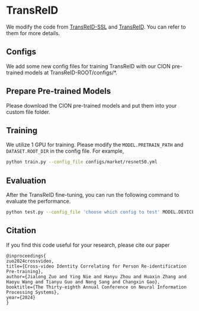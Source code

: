 # TransReID
We modify the code from [TransReID-SSL](https://github.com/damo-cv/TransReID-SSL) and [TransReID](https://github.com/damo-cv/TransReID). You can refer to them for more details.

## Configs
We add some new config files for training TransReID with our CION pre-trained models at TransReID-ROOT/configs/*.

## Prepare Pre-trained Models 
Please download the CION pre-trained models  and put them into your custom file folder.

## Training

We utilize 1  GPU for training. Please modify the `MODEL.PRETRAIN_PATH` and `DATASET.ROOT_DIR` in the config file. For example,

```bash
python train.py --config_file configs/market/resnet50.yml
```

## Evaluation

After the TransReID fine-tuning, you can run the following command to evaluate the performance.

```bash
python test.py --config_file 'choose which config to test' MODEL.DEVICE_ID "('your device id')" TEST.WEIGHT "('your path of trained checkpoints')"
```

## Citation

If you find this code useful for your research, please cite our paper

```
@inproceedings{
zuo2024crossvideo,
title={Cross-video Identity Correlating for Person Re-identification Pre-training},
author={Jialong Zuo and Ying Nie and Hanyu Zhou and Huaxin Zhang and Haoyu Wang and Tianyu Guo and Nong Sang and Changxin Gao},
booktitle={The Thirty-eighth Annual Conference on Neural Information Processing Systems},
year={2024}
}
```

